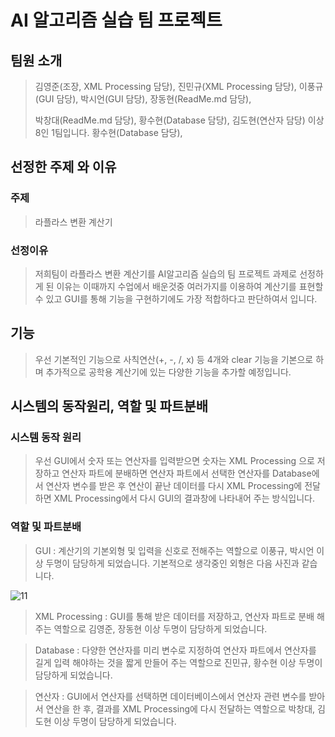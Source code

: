 # AI 알고리즘 실습 팀 프로젝트
## 팀원 소개
> 김영준(조장, XML Processing 담당), 
> 진민규(XML Processing 담당),
> 이풍규(GUI 담당), 
> 박시언(GUI 담당), 
> 장동현(ReadMe.md 담당),
>
>
> 박창대(ReadMe.md 담당), 
> 황수현(Database 담당), 
> 김도현(연산자 담당) 
> 이상 8인 1팀입니다.                     황수현(Database 담당), 
## 선정한 주제 와 이유
### 주제
> 라플라스 변환 계산기
### 선정이유
> 저희팀이 라플라스 변환 계산기를 AI알고리즘 실습의 팀 프로젝트 과제로 선정하게 된 이유는 이때까지 수업에서 배운것중 여러가지를 이용하여 계산기를 표현할 수 있고 GUI를 통해 기능을 구현하기에도 가장 적합하다고 판단하여서 입니다.
## 기능
> 우선 기본적인 기능으로 사칙연산(+, -, /, x) 등 4개와 clear 기능을 기본으로 하며 추가적으로 공학용 계산기에 있는 다양한 기능을 추가할 예정입니다.
## 시스템의 동작원리, 역할 및 파트분배
### 시스템 동작 원리
>우선 GUI에서 숫자 또는 연산자를 입력받으면 숫자는 XML Processing 으로 저장하고 연산자 파트에 분배하면 연산자 파트에서 선택한 연산자를 Database에서 연산자 변수를 받은 후 연산이 끝난 데이터를 다시 XML Processing에 전달하면 XML Processing에서 다시 GUI의 결과창에 나타내어 주는 방식입니다.
### 역할 및 파트분배
> GUI : 계산기의 기본외형 및 입력을 신호로 전해주는 역할으로 이풍규, 박시언 이상 두명이 담당하게 되었습니다. 기본적으로 생각중인 외형은 다음 사진과 같습니다.


![11](https://user-images.githubusercontent.com/89117576/140934304-5d8a2e86-0cab-4139-9368-6f504b74fbb3.PNG)


> XML Processing : GUI를 통해 받은 데이터를 저장하고, 연산자 파트로 분배 해주는 역할으로 김영준, 장동현 이상 두명이 담당하게 되었습니다.


> Database : 다양한 연산자를 미리 변수로 지정하여 연산자 파트에서 연산자를 길게 입력 해야하는 것을 짧게 만들어 주는 역할으로 진민규, 황수현 이상 두명이 담당하게 되었습니다.


> 연산자 : GUI에서 연산자를 선택하면 데이터베이스에서 연산자 관련 변수를 받아서 연산을 한 후, 결과를 XML Processing에 다시 전달하는 역할으로 박창대, 김도현 이상 두명이 담당하게 되었습니다.
